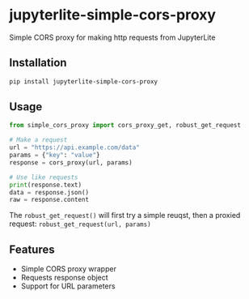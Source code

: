 # jupyterlite-simple-cors-proxy
Simple CORS proxy for making http requests from JupyterLite

## Installation

```bash
pip install jupyterlite-simple-cors-proxy
```

## Usage

```python
from simple_cors_proxy import cors_proxy_get, robust_get_request

# Make a request
url = "https://api.example.com/data"
params = {"key": "value"}
response = cors_proxy(url, params)

# Use like requests
print(response.text)
data = response.json()
raw = response.content
```

The `robust_get_request()` will first try a simple reuqst, then a proxied request: `robust_get_request(url, params)`

## Features

- Simple CORS proxy wrapper
- Requests response object
- Support for URL parameters
